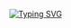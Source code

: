 [![Typing SVG](https://readme-typing-svg.demolab.com?font=Fira+Code&pause=1000&color=CBA909&background=000000&center=true&vCenter=true&width=600&height=100&lines=++Software+%D6%8D+Engineer+;Full+Stack+Developer)](https://git.io/typing-svg)
